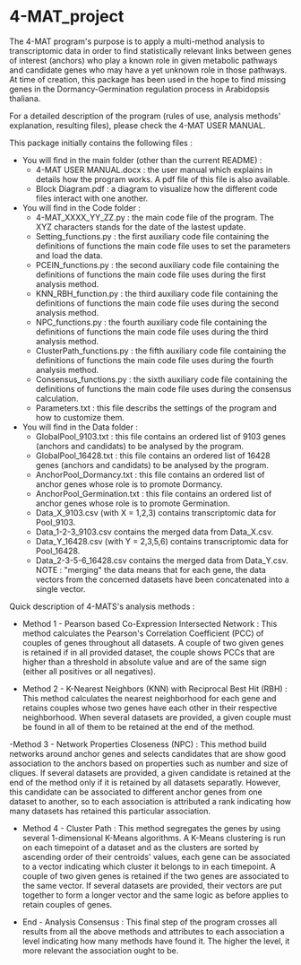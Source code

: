 # 4-MAT_project

The 4-MAT program's purpose is to apply a multi-method analysis to transcriptomic data in order to find statistically relevant links between genes of interest (anchors) who play a known role in given metabolic pathways and candidate genes who may have a yet unknown role in those pathways.
At time of creation, this package has been used in the hope to find missing genes in the Dormancy-Germination regulation process in Arabidopsis thaliana.

For a detailed description of the program (rules of use, analysis methods' explanation, resulting files), please check the 4-MAT USER MANUAL.

This package initially contains the following files :

- You will find in the main folder (other than the current README) :
	- 4-MAT USER MANUAL.docx : the user manual which explains in details how the program works. A pdf file of this file is also available.
	- Block Diagram.pdf : a diagram to visualize how the different code files interact with one another.
- You will find in the Code folder :
	- 4-MAT_XXXX_YY_ZZ.py : the main code file of the program. The XYZ characters stands for the date of the lastest update.
	- Setting_functions.py : the first auxiliary code file containing the definitions of functions the main code file uses to set the parameters and load the data.
	- PCEIN_functions.py : the second auxiliary code file containing the definitions of functions the main code file uses during the first analysis method.
	- KNN_RBH_function.py : the third auxiliary code file containing the definitions of functions the main code file uses during the second analysis method.
	- NPC_functions.py : the fourth auxiliary code file containing the definitions of functions the main code file uses during the third analysis method.
	- ClusterPath_functions.py : the fifth auxiliary code file containing the definitions of functions the main code file uses during the fourth analysis method.
	- Consensus_functions.py : the sixth auxiliary code file containing the definitions of functions the main code file uses during the consensus calculation.
	- Parameters.txt : this file describs the settings of the program and how to customize them.
- You will find in the Data folder :
	- GlobalPool_9103.txt : this file contains an ordered list of 9103 genes (anchors and candidats) to be analysed by the program.
	- GlobalPool_16428.txt : this file contains an ordered list of 16428 genes (anchors and candidats) to be analysed by the program.
	- AnchorPool_Dormancy.txt : this file contains an ordered list of anchor genes whose role is to promote Dormancy.
	- AnchorPool_Germination.txt : this file contains an ordered list of anchor genes whose role is to promote Germination.
	- Data_X_9103.csv (with X = 1,2,3) contains transcriptomic data for Pool_9103.
	- Data_1-2-3_9103.csv contains the merged data from Data_X.csv.
	- Data_Y_16428.csv (with Y = 2,3,5,6) contains transcriptomic data for Pool_16428.
	- Data_2-3-5-6_16428.csv contains the merged data from Data_Y.csv.
	NOTE : "merging" the data means that for each gene, the data vectors from the concerned datasets have been concatenated into a single vector.

Quick description of 4-MATS's analysis methods :
- Method 1 - Pearson based Co-Expression Intersected Network : This method calculates the Pearson's Correlation Coefficient (PCC) of couples of genes throughout all datasets. A couple of two given genes is retained if in all provided dataset, the couple shows PCCs that are higher than a threshold in absolute value and are of the same sign (either all positives or all negatives).

- Method 2 - K-Nearest Neighbors (KNN) with Reciprocal Best Hit (RBH) : This method calculates the nearest neighborhood for each gene and retains couples whose two genes have each other in their respective neighborhood. When several datasets are provided, a given couple must be found in all of them to be retained at the end of the method.

-Method 3 - Network Properties Closeness (NPC) : This method build networks around anchor genes and selects candidates that are show good association to the anchors based on properties such as number and size of cliques. If several datasets are provided, a given candidate is retained at the end of the method only if it is retained by all datasets separatly. However, this candidate can be associated to different anchor genes from one dataset to another, so to each association is attributed a rank indicating how many datasets has retained this particular association.

- Method 4 - Cluster Path : This method segregates the genes by using several 1-dimensional K-Means algorithms. A K-Means clustering is run on each timepoint of a dataset and as the clusters are sorted by ascending order of their centroids' values, each gene can be associated to a vector indicating which cluster it belongs to in each timepoint. A couple of two given genes is retained if the two genes are associated to the same vector. If several datasets are provided, their vectors are put together to form a longer vector and the same logic as before applies to retain couples of genes.

- End - Analysis Consensus : This final step of the program crosses all results from all the above methods and attributes to each association a level indicating how many methods have found it. The higher the level, it more relevant the association ought to be.
